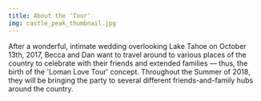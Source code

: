 ```yaml
---
title: About the 'Tour'
img: castle_peak_thumbnail.jpg
---
```

After a wonderful, intimate wedding overlooking Lake Tahoe on October 13th, 2017, Becca and Dan want to travel around to various places of the country to celebrate with their friends and extended families — thus, the birth of the 'Loman Love Tour' concept. Throughout the Summer of 2018, they will be bringing the party to several different friends-and-family hubs around the country.
